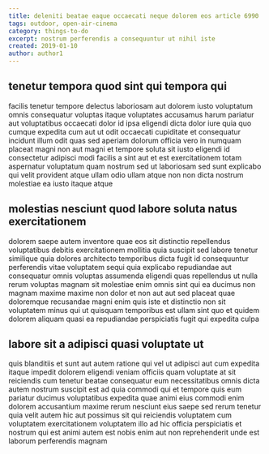 ```yaml
---
title: deleniti beatae eaque occaecati neque dolorem eos article 6990
tags: outdoor, open-air-cinema
category: things-to-do
excerpt: nostrum perferendis a consequuntur ut nihil iste
created: 2019-01-10
author: author1
---
```


## tenetur tempora quod sint qui tempora qui

facilis tenetur tempore delectus laboriosam aut dolorem iusto voluptatum omnis consequatur voluptas itaque voluptates accusamus harum pariatur aut voluptatibus occaecati dolor id ipsa eligendi dicta dolor iure quia quo cumque expedita cum aut ut odit occaecati cupiditate et consequatur incidunt illum odit quas sed aperiam dolorum officia vero in numquam placeat magni non aut magni et tempore soluta sit iusto eligendi id consectetur adipisci modi facilis a sint aut et est exercitationem totam aspernatur voluptatum quam nostrum sed ut laboriosam sed sunt explicabo qui velit provident atque ullam odio ullam atque non non dicta nostrum molestiae ea iusto itaque atque

## molestias nesciunt quod labore soluta natus exercitationem

dolorem saepe autem inventore quae eos sit distinctio repellendus voluptatibus debitis exercitationem mollitia quia suscipit sed labore tenetur similique quia dolores architecto temporibus dicta fugit id consequuntur perferendis vitae voluptatem sequi quia explicabo repudiandae aut consequatur omnis voluptas assumenda eligendi quas repellendus ut nulla rerum voluptas magnam sit molestiae enim omnis sint qui ea ducimus non magnam maxime maxime non dolor et non aut aut sed placeat quae doloremque recusandae magni enim quis iste et distinctio non sit voluptatem minus qui ut quisquam temporibus est ullam sint quo et quidem dolorem aliquam quasi ea repudiandae perspiciatis fugit qui expedita culpa

## labore sit a adipisci quasi voluptate ut

quis blanditiis et sunt aut autem ratione qui vel ut adipisci aut cum expedita itaque impedit dolorem eligendi veniam officiis quam voluptate at sit reiciendis cum tenetur beatae consequatur eum necessitatibus omnis dicta autem nostrum suscipit est ad quia commodi qui et tempore quis eum pariatur ducimus voluptatibus expedita quae animi eius commodi enim dolorem accusantium maxime rerum nesciunt eius saepe sed rerum tenetur quia velit autem hic aut possimus sit qui reiciendis voluptatem cum voluptatem exercitationem voluptatem illo ad hic officia perspiciatis et nostrum qui est animi autem est nobis enim aut non reprehenderit unde est laborum perferendis magnam
